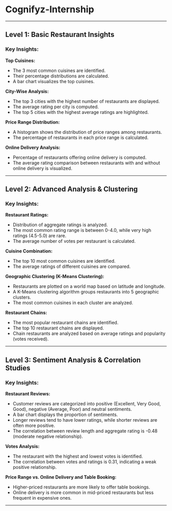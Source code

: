 # Cognifyz-Internship

---
## Level 1: Basic Restaurant Insights

### Key Insights:
**Top Cuisines:**
- The 3 most common cuisines are identified.
- Their percentage distributions are calculated.
- A bar chart visualizes the top cuisines.
  
**City-Wise Analysis:**
- The top 3 cities with the highest number of restaurants are displayed.
- The average rating per city is computed.
- The top 5 cities with the highest average ratings are highlighted.

**Price Range Distribution:**
- A histogram shows the distribution of price ranges among restaurants.
- The percentage of restaurants in each price range is calculated.

**Online Delivery Analysis:**
- Percentage of restaurants offering online delivery is computed.
- The average rating comparison between restaurants with and without online delivery is visualized.


---
## Level 2: Advanced Analysis & Clustering

### Key Insights:
**Restaurant Ratings:**
- Distribution of aggregate ratings is analyzed.
- The most common rating range is between 0-4.0, while very high ratings (4.5-5.0) are rare.
- The average number of votes per restaurant is calculated.

**Cuisine Combination:**
- The top 10 most common cuisines are identified.
- The average ratings of different cuisines are compared.

**Geographic Clustering (K-Means Clustering):**
- Restaurants are plotted on a world map based on latitude and longitude.
- A K-Means clustering algorithm groups restaurants into 5 geographic clusters.
- The most common cuisines in each cluster are analyzed.

**Restaurant Chains:**
- The most popular restaurant chains are identified.
- The top 10 restaurant chains are displayed.
- Chain restaurants are analyzed based on average ratings and popularity (votes received).


---
## Level 3: Sentiment Analysis & Correlation Studies

### Key Insights:
**Restaurant Reviews:**
- Customer reviews are categorized into positive (Excellent, Very Good, Good), negative (Average, Poor) and neutral sentiments.
- A bar chart displays the proportion of sentiments.
- Longer reviews tend to have lower ratings, while shorter reviews are often more positive.
- The correlation between review length and aggregate rating is -0.48 (moderate negative relationship).

**Votes Analysis:**
- The restaurant with the highest and lowest votes is identified.
- The correlation between votes and ratings is 0.31, indicating a weak positive relationship.

**Price Range vs. Online Delivery and Table Booking:**
- Higher-priced restaurants are more likely to offer table bookings.
- Online delivery is more common in mid-priced restaurants but less frequent in expensive ones.

---
